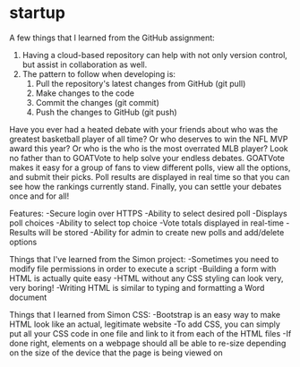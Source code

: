 # startup

A few things that I learned from the GitHub assignment:
1. Having a cloud-based repository can help with not only version control, but assist in collaboration as well.
2. The pattern to follow when developing is:
    1. Pull the repository's latest changes from GitHub (git pull)
    2. Make changes to the code
    3. Commit the changes (git commit)
    4. Push the changes to GitHub (git push)



Have you ever had a heated debate with your friends about who was the greatest basketball player of all time? Or who deserves to win the NFL MVP award this year? Or who is the who is the most overrated MLB player? Look no father than to GOATVote to help solve your endless debates. GOATVote makes it easy for a group of fans to view different polls, view all the options, and submit their picks. Poll results are displayed in real time so that you can see how the rankings currently stand. Finally, you can settle your debates once and for all!

Features:
-Secure login over HTTPS
-Ability to select desired poll
-Displays poll choices
-Ability to select top choice
-Vote totals displayed in real-time
-Results will be stored
-Ability for admin to create new polls and add/delete options


Things that I've learned from the Simon project:
-Sometimes you need to modify file permissions in order to execute a script
-Building a form with HTML is actually quite easy
-HTML without any CSS styling can look very, very boring!
-Writing HTML is similar to typing and formatting a Word document

Things that I learned from Simon CSS:
-Bootstrap is an easy way to make HTML look like an actual, legitimate website
-To add CSS, you can simply put all your CSS code in one file and link to it from each of the HTML files
-If done right, elements on a webpage should all be able to re-size depending on the size of the device that the page is being viewed on